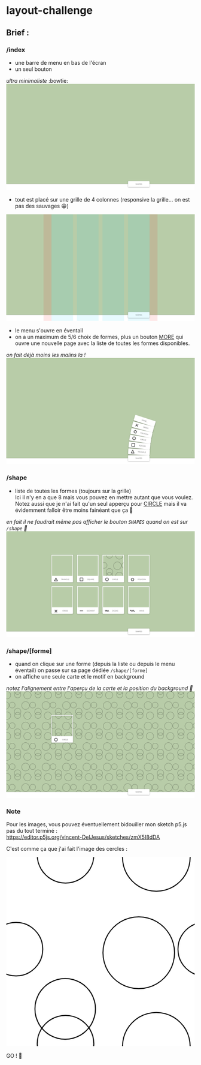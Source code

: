 # layout-challenge

## Brief :

### /index

+ une barre de menu en bas de l'écran
+ un seul bouton  

*ultra minimaliste* :bowtie:
![index](images/home.png)


+ tout est placé sur une grille de 4 colonnes (responsive la grille... on est pas des sauvages :grin:)

![grid](images/home-grid.png)

+ le menu s'ouvre en éventail
+ on a un maximum de 5/6 choix de formes, plus un bouton [MORE](#shape) qui ouvre une nouvelle page avec la liste de toutes les formes disponibles.

*on fait déjà moins les malins la !*
![menu](images/home-menu.png)

### /shape

+ liste de toutes les formes (toujours sur la grille)  
  Ici il n'y en a que 8 mais vous pouvez en mettre autant que vous voulez.  
  Notez aussi que je n'ai fait qu'un seul apperçu pour [CIRCLE](#shapeforme) mais il va évidemment falloir être moins fainéant que ça :grimacing:

*en fait il ne faudrait même pas afficher le bouton `SHAPES` quand on est sur `/shape` :see_no_evil:*
![list](images/shape.png)

### /shape/[forme]

+ quand on clique sur une forme (depuis la liste ou depuis le menu éventail) on passe sur sa page dédiée `/shape/[forme]`
+ on affiche une seule carte et le motif en background

*notez l'alignement entre l'aperçu de la carte et la position du background :art:*
![motif](images/shape-id.png)

### Note

Pour les images, vous pouvez éventuellement bidouiller mon sketch p5.js pas du tout terminé :  
https://editor.p5js.org/vincent-DelJesus/sketches/zmX5I8dDA  

C'est comme ça que j'ai fait l'image des cercles :

![tile](images/tile.png)

GO ! :checkered_flag: